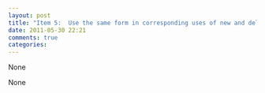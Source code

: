 ```yaml
---
layout: post
title: "Item 5:  Use the same form in corresponding uses of new and delete"
date: 2011-05-30 22:21
comments: true
categories: 
---
```


None


None

